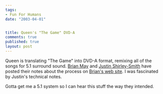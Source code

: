 ```yaml
--- 
tags:
- Fun For Humans
date: "2003-04-01"


title: Queen's "The Game" DVD-A
comments: true
published: true
layout: post
---
```


<p> Queen is translating "The Game" into DVD-A format, remixing all of the songs for 5.1 surround sound. <a href="http://www.brianmaynews.com/queen/thegame/briansnotes.html">Brian May</a> and <a href="http://www.brianmaynews.com/queen/thegame/technical.html">Justin Shirley-Smith</a> have posted their notes about the process on <a href="http://www.brianmaynews.com">Brian's web site</a>. I was fascinated by Justin's technical notes. </p>
<p> Gotta get me a 5.1 system so I can hear this stuff the way they intended. </p>
